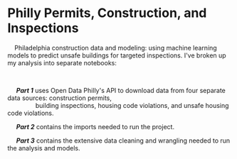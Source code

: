 # Philly Permits, Construction, and Inspections

&nbsp;&nbsp;&nbsp;&nbsp;Philadelphia construction data and modeling: using machine learning models to predict unsafe buildings for targeted inspections.  I've broken up my analysis into separate notebooks:

&nbsp;

</p>

&nbsp;&nbsp;&nbsp;&nbsp; **_Part 1_** uses Open Data Philly's API to download data from four separate data sources: construction permits,  
&nbsp;&nbsp;&nbsp;&nbsp;&nbsp;&nbsp;&nbsp;&nbsp;&nbsp;&nbsp;&nbsp;&nbsp;&nbsp;&nbsp;&nbsp; building inspections, housing code violations, and unsafe housing code violations. 


&nbsp;&nbsp;&nbsp;&nbsp;  **_Part 2_** contains the imports needed to run the project.

&nbsp;&nbsp;&nbsp;&nbsp;  **_Part 3_** contains the extensive data cleaning and wrangling needed to run the analysis and models.
